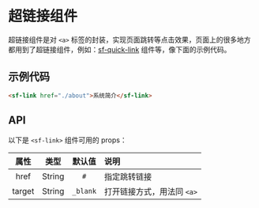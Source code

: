 # 超链接组件
超链接组件是对 `<a>` 标签的封装，实现页面跳转等点击效果，页面上的很多地方都用到了超链接组件，例如：[sf-quick-link](./quick-link.html) 组件等，像下面的示例代码。

## 示例代码

```html
<sf-link href="./about">系统简介</sf-link>
```

## API
以下是 `<sf-link>` 组件可用的 props：

| 属性 | 类型 | 默认值 | 说明 |
| :---: | :---: | :---: | :--- |
| href | String | `#` | 指定跳转链接 |
| target | String | `_blank` | 打开链接方式，用法同 `<a>` |

